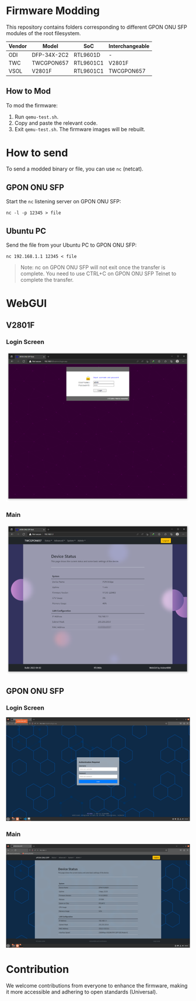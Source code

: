 # Firmware Modding
This repository contains folders corresponding to different GPON ONU SFP modules of the root filesystem.

| Vendor   | Model       | SoC       | Interchangeable |
|----------|-------------|-----------|-----------------|
| ODI      | DFP-34X-2C2 | RTL9601D  | -               |
| TWC      | TWCGPON657  | RTL9601C1 | V2801F          |
| VSOL     | V2801F      | RTL9601C1 | TWCGPON657      |

## How to Mod
To mod the firmware:
1. Run `qemu-test.sh`.
2. Copy and paste the relevant code.
3. Exit `qemu-test.sh`. The firmware images will be rebuilt.

# How to send
To send a modded binary or file, you can use `nc` (netcat).

## GPON ONU SFP
Start the `nc` listening server on GPON ONU SFP:
```
nc -l -p 12345 > file
```

## Ubuntu PC
Send the file from your Ubuntu PC to GPON ONU SFP:
```
nc 192.168.1.1 12345 < file
```

> Note: nc on GPON ONU SFP will not exit once the transfer is complete. You need to use CTRL+C on GPON ONU SFP Telnet to complete the transfer.

# WebGUI
## V2801F
### Login Screen
![GUI](../Docs/Images/webgui/1-login.png)

### Main
![GUI](../Docs/Images/webgui/2-status.png)

## GPON ONU SFP
### Login Screen
![GUI](../Docs/Images/webgui-dfp/1-login.png)

### Main
![GUI](../Docs/Images/webgui-dfp/2-status.png)

# Contribution
We welcome contributions from everyone to enhance the firmware, making it more accessible and adhering to open standards (Universal).